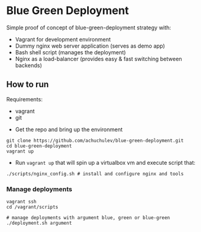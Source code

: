 # Blue Green Deployment

Simple proof of concept of blue-green-deployment strategy with:

- Vagrant for development environment
- Dummy nginx web server application (serves as demo app)
- Bash shell script (manages the deployment)
- Nginx as a load-balancer (provides easy & fast switching between backends)

## How to run

Requirements:

- vagrant
- git

* Get the repo and bring up the environment

```
git clone https://github.com/achuchulev/blue-green-deployment.git
cd blue-green-deployment
vagrant up
```

* Run `vagrant up` that will spin up a virtualbox vm and execute script that:

```
./scripts/nginx_config.sh # install and configure nginx and tools
```

### Manage deployments

```
vagrant ssh
cd /vagrant/scripts

# manage deployments with argument blue, green or blue-green
./deployment.sh argument
```
